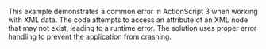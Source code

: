 This example demonstrates a common error in ActionScript 3 when working with XML data.  The code attempts to access an attribute of an XML node that may not exist, leading to a runtime error.  The solution uses proper error handling to prevent the application from crashing.